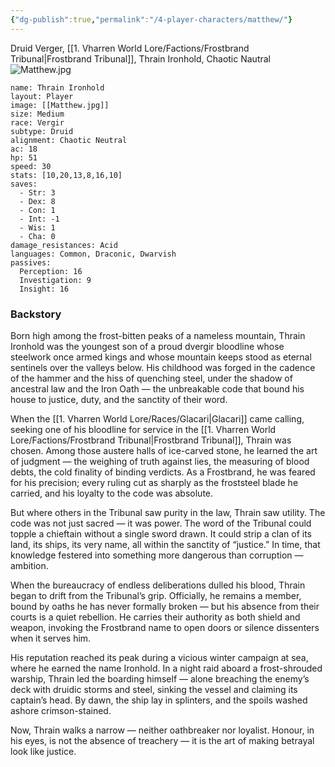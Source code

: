 ```yaml
---
{"dg-publish":true,"permalink":"/4-player-characters/matthew/"}
---
```



Druid Verger, [[1. Vharren World Lore/Factions/Frostbrand Tribunal\|Frostbrand Tribunal]], Thrain Ironhold, Chaotic Nautral
![Matthew.jpg](/img/user/z.%20Assets/Matthew.jpg)

```statblock
name: Thrain Ironhold
layout: Player
image: [[Matthew.jpg]]
size: Medium
race: Vergir
subtype: Druid
alignment: Chaotic Neutral
ac: 18
hp: 51
speed: 30
stats: [10,20,13,8,16,10]
saves:
  - Str: 3
  - Dex: 8
  - Con: 1
  - Int: -1
  - Wis: 1
  - Cha: 0
damage_resistances: Acid
languages: Common, Draconic, Dwarvish
passives:
  Perception: 16
  Investigation: 9
  Insight: 16
```

### Backstory
Born high among the frost-bitten peaks of a nameless mountain, Thrain Ironhold was the youngest son of a proud dvergir bloodline whose steelwork once armed kings and whose mountain keeps stood as eternal sentinels over the valleys below. His childhood was forged in the cadence of the hammer and the hiss of quenching steel, under the shadow of ancestral law and the Iron Oath — the unbreakable code that bound his house to justice, duty, and the sanctity of their word.

When the [[1. Vharren World Lore/Races/Glacari\|Glacari]] came calling, seeking one of his bloodline for service in the [[1. Vharren World Lore/Factions/Frostbrand Tribunal\|Frostbrand Tribunal]], Thrain was chosen. Among those austere halls of ice-carved stone, he learned the art of judgment — the weighing of truth against lies, the measuring of blood debts, the cold finality of binding verdicts. As a Frostbrand, he was feared for his precision; every ruling cut as sharply as the froststeel blade he carried, and his loyalty to the code was absolute.

But where others in the Tribunal saw purity in the law, Thrain saw utility. The code was not just sacred — it was power. The word of the Tribunal could topple a chieftain without a single sword drawn. It could strip a clan of its land, its ships, its very name, all within the sanctity of “justice.” In time, that knowledge festered into something more dangerous than corruption — ambition.

When the bureaucracy of endless deliberations dulled his blood, Thrain began to drift from the Tribunal’s grip. Officially, he remains a member, bound by oaths he has never formally broken — but his absence from their courts is a quiet rebellion. He carries their authority as both shield and weapon, invoking the Frostbrand name to open doors or silence dissenters when it serves him.

His reputation reached its peak during a vicious winter campaign at sea, where he earned the name Ironhold. In a night raid aboard a frost-shrouded warship, Thrain led the boarding himself — alone breaching the enemy’s deck with druidic storms and steel, sinking the vessel and claiming its captain’s head. By dawn, the ship lay in splinters, and the spoils washed ashore crimson-stained.

Now, Thrain walks a narrow — neither oathbreaker nor loyalist. Honour, in his eyes, is not the absence of treachery — it is the art of making betrayal look like justice.